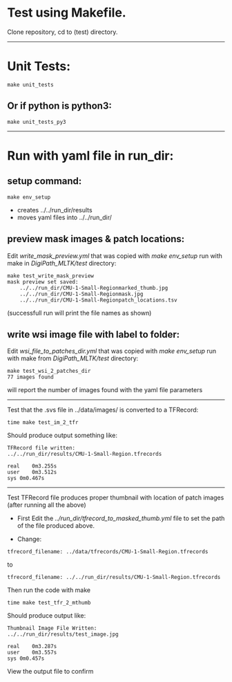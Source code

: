 # Test using Makefile.
Clone repository, cd to (test) directory.

****
# Unit Tests:
```
make unit_tests
```
## Or if python is python3:
```
make unit_tests_py3
```

****
# Run with yaml file in run_dir:
## setup command:
```
make env_setup
```
- creates ../../run_dir/results 
- moves yaml files into ../../run_dir/

## preview mask images & patch locations:
Edit _write_mask_preview.yml_ that was copied with _make env_setup_
run with make in _DigiPath_MLTK/test_ directory:
```
make test_write_mask_preview
mask preview set saved:
	../../run_dir/CMU-1-Small-Regionmarked_thumb.jpg
	../../run_dir/CMU-1-Small-Regionmask.jpg
	../../run_dir/CMU-1-Small-Regionpatch_locations.tsv
```
(successfull run will print the file names as shown)

## write wsi image file with label to folder:
Edit _wsi_file_to_patches_dir.yml_ that was copied with _make env_setup_
run with make from _DigiPath_MLTK/test_ directory:
```
make test_wsi_2_patches_dir
77 images found
```
will report the number of images found with the yaml file parameters

****
Test that the .svs file in ../data/images/ is converted to a TFRecord:
```
time make test_im_2_tfr
```
Should produce output something like:
```
TFRecord file written:
../../run_dir/results/CMU-1-Small-Region.tfrecords

real	0m3.255s
user	0m3.512s
sys	0m0.467s
```

****
Test TFRecord file produces proper thumbnail with location of patch images (after running all the above)
- First Edit the *../run_dir/tfrecord_to_masked_thumb.yml* file to set the path of the file produced above.

- Change:
```
tfrecord_filename: ../data/tfrecords/CMU-1-Small-Region.tfrecords
``` 
to
```
tfrecord_filename: ../../run_dir/results/CMU-1-Small-Region.tfrecords
```

Then run the code with make
```
time make test_tfr_2_mthumb
````
Should produce output like:
```
Thumbnail Image File Written:
../../run_dir/results/test_image.jpg

real	0m3.287s
user	0m3.557s
sys	0m0.457s
```
View the output file to confirm

